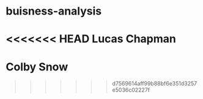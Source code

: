 # buisness-analysis
<<<<<<< HEAD
Lucas Chapman
=======
# Colby Snow
>>>>>>> d7569614aff99b88bf6e351d3257e5036c02227f
